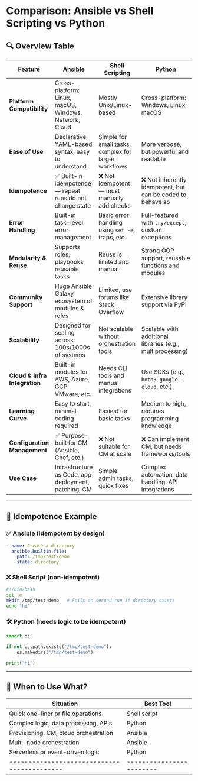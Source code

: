 
# Comparison: Ansible vs Shell Scripting vs Python

## 🔍 Overview Table

| Feature                        | **Ansible**                                               | **Shell Scripting**                                     | **Python**                                                   |
|-------------------------------|-----------------------------------------------------------|----------------------------------------------------------|---------------------------------------------------------------|
| **Platform Compatibility**     | Cross-platform: Linux, macOS, Windows, Network, Cloud    | Mostly Unix/Linux-based                                 | Cross-platform: Windows, Linux, macOS                        |
| **Ease of Use**               | Declarative, YAML-based syntax, easy to understand        | Simple for small tasks, complex for larger workflows     | More verbose, but powerful and readable                     |
| **Idempotence**               | ✅ Built-in idempotence — repeat runs do not change state | ❌ Not idempotent — must manually add checks             | ❌ Not inherently idempotent, but can be coded to behave so |
| **Error Handling**            | Built-in task-level error management                      | Basic error handling using `set -e`, traps, etc.         | Full-featured with `try/except`, custom exceptions          |
| **Modularity & Reuse**       | Supports roles, playbooks, reusable tasks                 | Reuse is limited and manual                              | Strong OOP support, reusable functions and modules          |
| **Community Support**         | Huge Ansible Galaxy ecosystem of modules & roles          | Limited, use forums like Stack Overflow                 | Extensive library support via PyPI                         |
| **Scalability**               | Designed for scaling across 100s/1000s of systems         | Not scalable without orchestration tools                 | Scalable with additional libraries (e.g., multiprocessing)  |
| **Cloud & Infra Integration** | Built-in modules for AWS, Azure, GCP, VMware, etc.        | Needs CLI tools and manual integrations                  | Use SDKs (e.g., `boto3`, `google-cloud`, etc.)              |
| **Learning Curve**            | Easy to start, minimal coding required                    | Easiest for basic tasks                                  | Medium to high, requires programming knowledge              |
| **Configuration Management**  | ✅ Purpose-built for CM (Ansible, Chef, etc.)             | ❌ Not suitable for CM at scale                          | ❌ Can implement CM, but needs frameworks/tools             |
| **Use Case**                  | Infrastructure as Code, app deployment, patching, CM      | Simple admin tasks, quick fixes                          | Complex automation, data handling, API integrations         |

---

## 🔄 Idempotence Example

### ✅ Ansible (idempotent by design)
```yaml
- name: Create a directory
  ansible.builtin.file:
    path: /tmp/test-demo
    state: directory
```

### ❌ Shell Script (non-idempotent)
```bash
#!/bin/bash
set -e
mkdir /tmp/test-demo   # Fails on second run if directory exists
echo "hi"
```

### 🛠 Python (needs logic to be idempotent)
```python
import os

if not os.path.exists("/tmp/test-demo"):
    os.makedirs("/tmp/test-demo")

print("hi")
```

---

## 🧠 When to Use What?

| Situation                                  | Best Tool              |
|-------------------------------------------|------------------------|
| Quick one-liner or file operations        | Shell script           |
| Complex logic, data processing, APIs      | Python                 |
| Provisioning, CM, cloud orchestration     | Ansible                |
| Multi-node orchestration                  | Ansible                |
| Serverless or event-driven logic          | Python                 |
|-------------------------------------------|------------------------|
